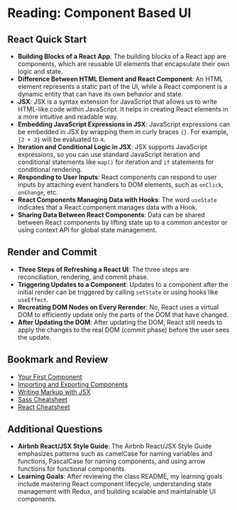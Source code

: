 # Reading: Component Based UI

## React Quick Start

- **Building Blocks of a React App**: The building blocks of a React app are components, which are reusable UI elements that encapsulate their own logic and state.
- **Difference Between HTML Element and React Component**: An HTML element represents a static part of the UI, while a React component is a dynamic entity that can have its own behavior and state.
- **JSX**: JSX is a syntax extension for JavaScript that allows us to write HTML-like code within JavaScript. It helps in creating React elements in a more intuitive and readable way.
- **Embedding JavaScript Expressions in JSX**: JavaScript expressions can be embedded in JSX by wrapping them in curly braces `{}`. For example, `{2 + 2}` will be evaluated to `4`.
- **Iteration and Conditional Logic in JSX**: JSX supports JavaScript expressions, so you can use standard JavaScript iteration and conditional statements like `map()` for iteration and `if` statements for conditional rendering.
- **Responding to User Inputs**: React components can respond to user inputs by attaching event handlers to DOM elements, such as `onClick`, `onChange`, etc.
- **React Components Managing Data with Hooks**: The word `useState` indicates that a React component manages data with a Hook.
- **Sharing Data Between React Components**: Data can be shared between React components by lifting state up to a common ancestor or using context API for global state management.

## Render and Commit

- **Three Steps of Refreshing a React UI**: The three steps are reconciliation, rendering, and commit phase.
- **Triggering Updates to a Component**: Updates to a component after the initial render can be triggered by calling `setState` or using hooks like `useEffect`.
- **Recreating DOM Nodes on Every Rerender**: No, React uses a virtual DOM to efficiently update only the parts of the DOM that have changed.
- **After Updating the DOM**: After updating the DOM, React still needs to apply the changes to the real DOM (commit phase) before the user sees the update.

## Bookmark and Review

- [Your First Component](https://reactjs.org/docs/components-and-props.html)
- [Importing and Exporting Components](https://reactjs.org/docs/components-and-props.html#exporting-components)
- [Writing Markup with JSX](https://reactjs.org/docs/introducing-jsx.html)
- [Sass Cheatsheet](https://devhints.io/sass)
- [React Cheatsheet](https://devhints.io/react)

## Additional Questions

- **Airbnb React/JSX Style Guide**: The Airbnb React/JSX Style Guide emphasizes patterns such as camelCase for naming variables and functions, PascalCase for naming components, and using arrow functions for functional components.
- **Learning Goals**: After reviewing the class README, my learning goals include mastering React component lifecycle, understanding state management with Redux, and building scalable and maintainable UI components.

